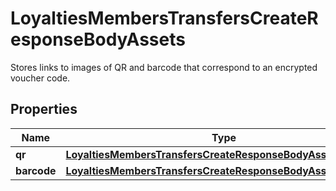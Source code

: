 

# LoyaltiesMembersTransfersCreateResponseBodyAssets

Stores links to images of QR and barcode that correspond to an encrypted voucher code.

## Properties

| Name | Type | Description | Notes |
|------------ | ------------- | ------------- | -------------|
|**qr** | [**LoyaltiesMembersTransfersCreateResponseBodyAssetsQr**](LoyaltiesMembersTransfersCreateResponseBodyAssetsQr.md) |  |  [optional] |
|**barcode** | [**LoyaltiesMembersTransfersCreateResponseBodyAssetsBarcode**](LoyaltiesMembersTransfersCreateResponseBodyAssetsBarcode.md) |  |  [optional] |



